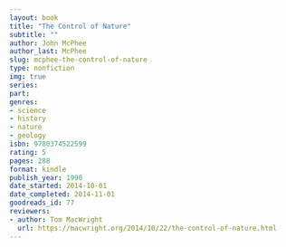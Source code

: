 ```yaml
---
layout: book
title: "The Control of Nature"
subtitle: ""
author: John McPhee
author_last: McPhee
slug: mcphee-the-control-of-nature
type: nonfiction
img: true
series: 
part: 
genres:
- science
- history
- nature
- geology
isbn: 9780374522599
rating: 5
pages: 288
format: kindle
publish_year: 1990
date_started: 2014-10-01
date_completed: 2014-11-01
goodreads_id: 77
reviewers:
- author: Tom MacWright
  url: https://macwright.org/2014/10/22/the-control-of-nature.html
---
```

